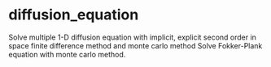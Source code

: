 # diffusion_equation
Solve multiple 1-D diffusion equation with implicit, explicit second order in space finite difference method and monte carlo method
Solve Fokker-Plank equation with monte carlo method. 
